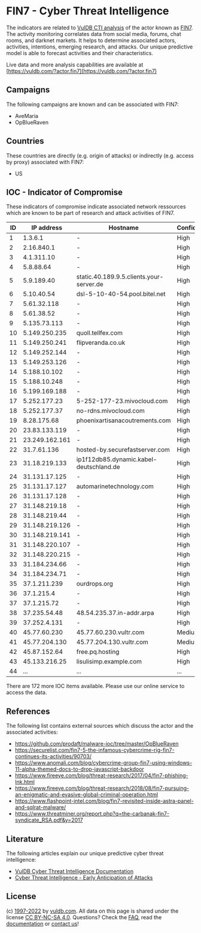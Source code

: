 # FIN7 - Cyber Threat Intelligence

The indicators are related to [VulDB CTI analysis](https://vuldb.com/?kb.cti) of the actor known as [FIN7](https://vuldb.com/?actor.fin7). The activity monitoring correlates data from social media, forums, chat rooms, and darknet markets. It helps to determine associated actors, activities, intentions, emerging research, and attacks. Our unique predictive model is able to forecast activities and their characteristics.

Live data and more analysis capabilities are available at [https://vuldb.com/?actor.fin7](https://vuldb.com/?actor.fin7)

## Campaigns

The following campaigns are known and can be associated with FIN7:

* AveMaria
* OpBlueRaven

## Countries

These countries are directly (e.g. origin of attacks) or indirectly (e.g. access by proxy) associated with FIN7:

* US

## IOC - Indicator of Compromise

These indicators of compromise indicate associated network ressources which are known to be part of research and attack activities of FIN7.

ID | IP address | Hostname | Confidence
-- | ---------- | -------- | ----------
1 | 1.3.6.1 | - | High
2 | 2.16.840.1 | - | High
3 | 4.1.311.10 | - | High
4 | 5.8.88.64 | - | High
5 | 5.9.189.40 | static.40.189.9.5.clients.your-server.de | High
6 | 5.10.40.54 | dsl-5-10-40-54.pool.bitel.net | High
7 | 5.61.32.118 | - | High
8 | 5.61.38.52 | - | High
9 | 5.135.73.113 | - | High
10 | 5.149.250.235 | quoll.tellfex.com | High
11 | 5.149.250.241 | flipveranda.co.uk | High
12 | 5.149.252.144 | - | High
13 | 5.149.253.126 | - | High
14 | 5.188.10.102 | - | High
15 | 5.188.10.248 | - | High
16 | 5.199.169.188 | - | High
17 | 5.252.177.23 | 5-252-177-23.mivocloud.com | High
18 | 5.252.177.37 | no-rdns.mivocloud.com | High
19 | 8.28.175.68 | phoenixartisanacoutrements.com | High
20 | 23.83.133.119 | - | High
21 | 23.249.162.161 | - | High
22 | 31.7.61.136 | hosted-by.securefastserver.com | High
23 | 31.18.219.133 | ip1f12db85.dynamic.kabel-deutschland.de | High
24 | 31.131.17.125 | - | High
25 | 31.131.17.127 | automarinetechnology.com | High
26 | 31.131.17.128 | - | High
27 | 31.148.219.18 | - | High
28 | 31.148.219.44 | - | High
29 | 31.148.219.126 | - | High
30 | 31.148.219.141 | - | High
31 | 31.148.220.107 | - | High
32 | 31.148.220.215 | - | High
33 | 31.184.234.66 | - | High
34 | 31.184.234.71 | - | High
35 | 37.1.211.239 | ourdrops.org | High
36 | 37.1.215.4 | - | High
37 | 37.1.215.72 | - | High
38 | 37.235.54.48 | 48.54.235.37.in-addr.arpa | High
39 | 37.252.4.131 | - | High
40 | 45.77.60.230 | 45.77.60.230.vultr.com | Medium
41 | 45.77.204.130 | 45.77.204.130.vultr.com | Medium
42 | 45.87.152.64 | free.pq.hosting | High
43 | 45.133.216.25 | lisulisimp.example.com | High
44 | ... | ... | ...

There are 172 more IOC items available. Please use our online service to access the data.

## References

The following list contains external sources which discuss the actor and the associated activities:

* https://github.com/prodaft/malware-ioc/tree/master/OpBlueRaven
* https://securelist.com/fin7-5-the-infamous-cybercrime-rig-fin7-continues-its-activities/90703/
* https://www.anomali.com/blog/cybercrime-group-fin7-using-windows-11-alpha-themed-docs-to-drop-javascript-backdoor
* https://www.fireeye.com/blog/threat-research/2017/04/fin7-phishing-lnk.html
* https://www.fireeye.com/blog/threat-research/2018/08/fin7-pursuing-an-enigmatic-and-evasive-global-criminal-operation.html
* https://www.flashpoint-intel.com/blog/fin7-revisited-inside-astra-panel-and-sqlrat-malware/
* https://www.threatminer.org/report.php?q=the-carbanak-fin7-syndicate_RSA.pdf&y=2017

## Literature

The following articles explain our unique predictive cyber threat intelligence:

* [VulDB Cyber Threat Intelligence Documentation](https://vuldb.com/?kb.cti)
* [Cyber Threat Intelligence - Early Anticipation of Attacks](https://www.scip.ch/en/?labs.20201022)

## License

(c) [1997-2022](https://vuldb.com/?kb.changelog) by [vuldb.com](https://vuldb.com/?kb.about). All data on this page is shared under the license [CC BY-NC-SA 4.0](https://creativecommons.org/licenses/by-nc-sa/4.0/). Questions? Check the [FAQ](https://vuldb.com/?kb.faq), read the [documentation](https://vuldb.com/?kb) or [contact us](https://vuldb.com/?contact)!
